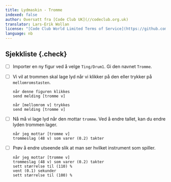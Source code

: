 ```yaml
---
title: Lydmaskin - Tromme
indexed: false
author: Oversatt fra [Code Club UK](//codeclub.org.uk)
translator: Lars-Erik Wollan
license: "[Code Club World Limited Terms of Service](https://github.com/CodeClub/scratch-curriculum/blob/master/LICENSE.md)"
language: nb
---
```


## Sjekkliste {.check}

- [ ] Importer en ny figur ved å velge `Ting/Drum1`. Gi den navnet `Tromme`.

- [ ] Vi vil at trommen skal lage lyd når vi klikker på den eller trykker
  på `mellomromstasten`.

  ```blocks
  når denne figuren klikkes
  send melding [tromme v]

  når [mellomrom v] trykkes
  send melding [tromme v]
  ```

- [ ] Nå må vi lage lyd når den mottar `tromme`. Ved å endre tallet, kan
  du endre lyden trommen lager.

  ```blocks
  når jeg mottar [tromme v]
  trommeslag (48 v) som varer (0.2) takter
  ```

- [ ] Prøv å endre utseende slik at man ser hvilket instrument som
  spiller.

  ```blocks
  når jeg mottar [tromme v]
  trommeslag (48 v) som varer (0.2) takter
  sett størrelse til (110) %
  vent (0.1) sekunder
  sett størrelse til (100) %
  ```
